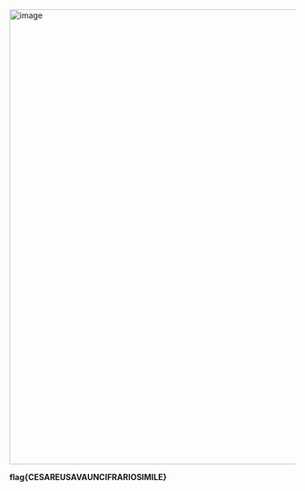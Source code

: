 <img width="1874" height="802" alt="image" src="https://github.com/user-attachments/assets/7124f6f9-241e-4cda-bf40-84c6c50b5d54" />

**flag{CESAREUSAVAUNCIFRARIOSIMILE}**
